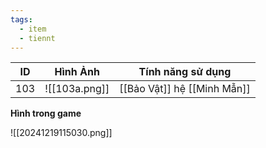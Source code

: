 ```yaml
---
tags:
  - item
  - tiennt
---
```


| ID  | Hình Ảnh      | Tính năng sử dụng           |
| --- | ------------- | --------------------------- |
| 103 | ![[103a.png]] | [[Bảo Vật]] hệ [[Minh Mẫn]] |

**Hình trong game**

![[20241219115030.png]]